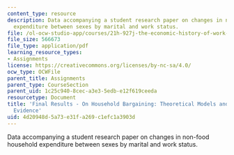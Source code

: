 ```yaml
---
content_type: resource
description: Data accompanying a student research paper on changes in non-food household
  expenditure between sexes by marital and work status.
file: /ol-ocw-studio-app/courses/21h-927j-the-economic-history-of-work-and-family-spring-2005/4d20948d5a73e31fa269c1efc1a3903d_MIT21H_927JS05_fnl_rsltanony.pdf
file_size: 566673
file_type: application/pdf
learning_resource_types:
- Assignments
license: https://creativecommons.org/licenses/by-nc-sa/4.0/
ocw_type: OCWFile
parent_title: Assignments
parent_type: CourseSection
parent_uid: 1c25c940-8cec-a3e3-5edb-e12f619ceeda
resourcetype: Document
title: 'Final Results - On Household Bargaining: Theoretical Models and Empirical
  Evidence'
uid: 4d20948d-5a73-e31f-a269-c1efc1a3903d
---
```

Data accompanying a student research paper on changes in non-food household expenditure between sexes by marital and work status.
